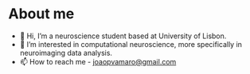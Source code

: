 #  About me

- 👋 Hi, I’m a neuroscience student based at University of Lisbon.
- 👀 I’m interested in computational neuroscience, more specifically in neuroimaging data analysis.
- 📫 How to reach me - joaopvamaro@gmail.com

<!---
JoaoAmaro2001/JoaoAmaro2001 is a ✨ special ✨ repository because its `README.md` (this file) appears on your GitHub profile.
You can click the Preview link to take a look at your changes.
--->
